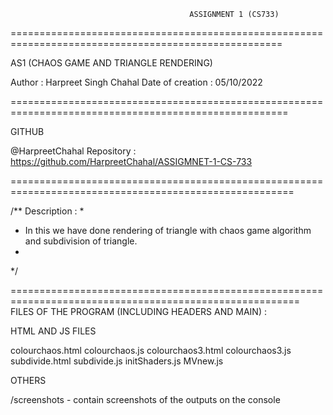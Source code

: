 
                                            ASSIGNMENT 1 (CS733) 
=====================================================================================================

AS1 (CHAOS GAME AND TRIANGLE RENDERING)

Author : Harpreet Singh Chahal
Date of creation : 05/10/2022

======================================================================================================

GITHUB 

@HarpreetChahal
Repository : https://github.com/HarpreetChahal/ASSIGMNET-1-CS-733

=======================================================================================================

/** Description :
*
* In this we have done rendering of triangle with chaos game algorithm and subdivision of triangle.
*
*/

========================================================================================================
FILES OF THE PROGRAM (INCLUDING HEADERS AND MAIN) : 

HTML AND JS FILES

colourchaos.html
colourchaos.js
colourchaos3.html
colourchaos3.js
subdivide.html
subdivide.js
initShaders.js
MVnew.js


OTHERS

/screenshots       - contain screenshots of the outputs on the console

